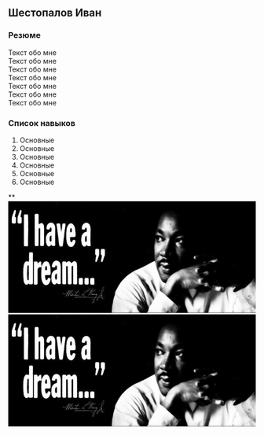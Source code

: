 ## Шестопалов Иван

### Резюме

Текст обо мне  
Текст обо мне  
Текст обо мне  
Текст обо мне  
Текст обо мне  
Текст обо мне  
Текст обо мне  

### Список навыков

1. Основные 
1. Основные 
1. Основные 
1. Основные 
1. Основные 
1. Основные 

**![](https://github.com/LayBrother/Diplom-test/blob/master/img/Dream.jpg)
![](img/Dream.jpg)





